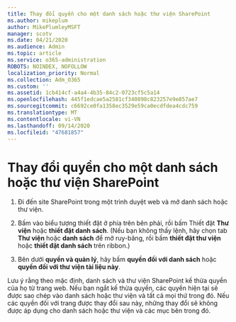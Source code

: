 ```yaml
---
title: Thay đổi quyền cho một danh sách hoặc thư viện SharePoint
ms.author: mikeplum
author: MikePlumleyMSFT
manager: scotv
ms.date: 04/21/2020
ms.audience: Admin
ms.topic: article
ms.service: o365-administration
ROBOTS: NOINDEX, NOFOLLOW
localization_priority: Normal
ms.collection: Adm_O365
ms.custom: ''
ms.assetid: 1cb414cf-a4a4-4b35-84c2-0723cf5c5a14
ms.openlocfilehash: 445f1edcae5a2581cf340898c823257e9e857ae7
ms.sourcegitcommit: c6692ce0fa1358ec3529e59ca0ecdfdea4cdc759
ms.translationtype: MT
ms.contentlocale: vi-VN
ms.lasthandoff: 09/14/2020
ms.locfileid: "47681857"
---
```

# <a name="change-permissions-for-a-sharepoint-list-or-library"></a>Thay đổi quyền cho một danh sách hoặc thư viện SharePoint

1. Đi đến site SharePoint trong một trình duyệt web và mở danh sách hoặc thư viện.
    
2. Bấm vào biểu tượng thiết đặt ở phía trên bên phải, rồi bấm Thiết đặt **Thư viện** hoặc **thiết đặt danh sách**. (Nếu bạn không thấy lệnh, hãy chọn tab **Thư viện** hoặc **danh sách** để mở ruy-băng, rồi bấm **thiết đặt thư viện** hoặc **thiết đặt danh sách** trên ribbon.) 
    
3. Bên dưới **quyền và quản lý**, hãy bấm **quyền đối với danh sách** hoặc **quyền đối với thư viện tài liệu này**.
    
Lưu ý rằng theo mặc định, danh sách và thư viện SharePoint kế thừa quyền của họ từ trang web. Nếu bạn ngắt kế thừa quyền, các quyền hiện tại sẽ được sao chép vào danh sách hoặc thư viện và tất cả mọi thứ trong đó. Nếu các quyền đối với trang được thay đổi sau này, những thay đổi sẽ không được áp dụng cho danh sách hoặc thư viện và các mục bên trong đó.
  

